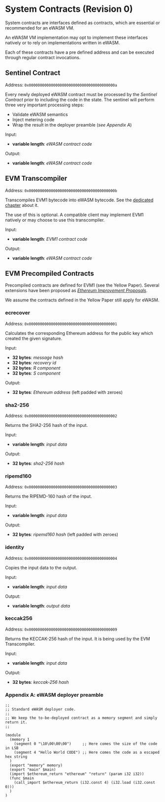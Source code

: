 # System Contracts (Revision 0)

System contracts are interfaces defined as contracts, which are essential or
recommended for an eWASM VM.

An eWASM VM implementation may opt to implement these interfaces natively
or to rely on implementations written in eWASM.

Each of these contracts have a pre defined address and can be executed through
regular contract invocations.

## Sentinel Contract

Address: `0x000000000000000000000000000000000000000a`

Every newly deployed eWASM contract must be processed by the *Sentinel Contract*
prior to including the code in the state. The sentinel will perform three very
important processing steps:
- Validate eWASM semantics
- Inject metering code
- Wrap the result in the deployer preamble (*see Appendix A*)

Input:
- **variable length**: *eWASM contract code*

Output:
- **variable length**: *eWASM contract code*

## EVM Transcompiler

Address: `0x000000000000000000000000000000000000000b`

Transcompiles EVM1 bytecode into eWASM bytecode. See the [dedicated chapter](./evm_transcompiler.md) about it.

The use of this is optional. A compatible client may implement EVM1 natively or
may choose to use this transcompiler.

Input:
- **variable length**: *EVM1 contract code*

Output:
- **variable length**: *eWASM contract code*

## EVM Precompiled Contracts

Precompiled contracts are defined for EVM1 (see the Yellow Paper). Several
extensions have been proposed as *[Ethereum Improvement Proposals](http://github.com/ethereum/EIPs)*.

We assume the contracts defined in the Yellow Paper still apply for eWASM.

### ecrecover

Address: `0x0000000000000000000000000000000000000001`

Calculates the corresponding Ethereum address for the public key which created the given signature.

Input:
- **32 bytes**: *message hash*
- **32 bytes**: *recovery id*
- **32 bytes**: *R component*
- **32 bytes**: *S component*

Output:
- **32 bytes**: *Ethereum address* (left padded with zeroes)

### sha2-256

Address: `0x0000000000000000000000000000000000000002`

Returns the SHA2-256 hash of the input.

Input:
- **variable length**: *input data*

Output:
- **32 bytes**: *sha2-256 hash*

### ripemd160

Address: `0x0000000000000000000000000000000000000003`

Returns the RIPEMD-160 hash of the input.

Input:
- **variable length**: *input data*

Output:
- **32 bytes**: *ripemd160 hash* (left padded with zeroes)

### identity

Address: `0x0000000000000000000000000000000000000004`

Copies the input data to the output.

Input:
- **variable length**: *input data*

Output:
- **variable length**: *output data*

### keccak256

Address: `0x0000000000000000000000000000000000000009`

Returns the KECCAK-256 hash of the input. It is being used by the EVM Transcompiler.

Input:
- **variable length**: *input data*

Output:
- **32 bytes**: *keccak-256 hash*

### Appendix A: eWASM deployer preamble

```
;;
;; Standard eWASM deployer code.
;;
;; We keep the to-be-deployed contract as a memory segment and simply return it.
;;

(module
  (memory 1
    (segment 0 "\10\00\00\00")     ;; Here comes the size of the code in LSB
    (segment 4 "Hello World CODE") ;; Here comes the code as a escaped hex string
  )
  (export "memory" memory)
  (export "main" $main)
  (import $ethereum_return "ethereum" "return" (param i32 i32))
  (func $main
    (call_import $ethereum_return (i32.const 4) (i32.load (i32.const 0)))
  )
)
```
